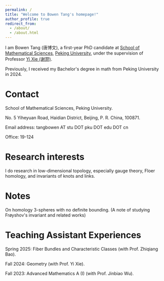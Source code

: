 ```yaml
---
permalink: /
title: "Welcome to Bowen Tang's homepage!"
author_profile: true
redirect_from: 
  - /about/
  - /about.html
---
```


I am Bowen Tang (唐博文), a first-year PhD candidate at [School of Mathematical Sciences](https://www.math.pku.edu.cn/), [Peking University](https://www.pku.edu.cn), under the supervision of Professor [Yi Xie (谢羿)](https://bicmr.pku.edu.cn/content/lists/11_catid74_zmx.html). 

Previously, I received my Bachelor's degree in math from Peking University in 2024.

Contact
======
School of Mathematical Sciences, Peking University.

No. 5 Yiheyuan Road, Haidian District, Beijing, P. R. China, 100871.

Email address: tangbowen AT stu DOT pku DOT edu DOT cn

Office: 19-124

Research interests
======
I do research in low-dimensional topology, especially gauge theory, Floer homology, and invariants of knots and links.

Notes
======
On homology 3-spheres with no definite bounding. (A note of studying Frøyshov's invariant and related works)

Teaching Assistant Experiences
======
Spring 2025: Fiber Bundles and Characteristic Classes (with Prof. Zhiqiang Bao).

Fall 2024: Geometry (with Prof. Yi Xie).

Fall 2023: Advanced Mathematics A (I) (with Prof. Jinbiao Wu). 
